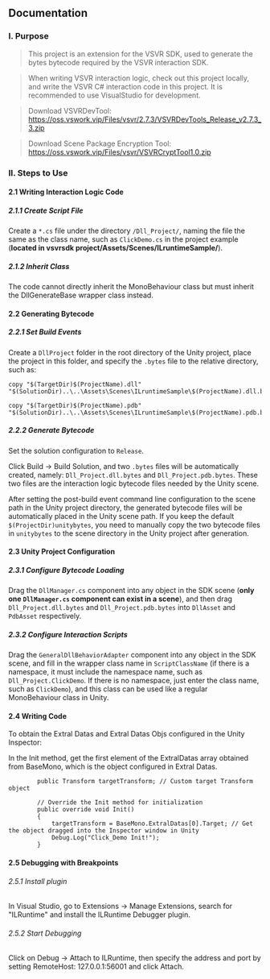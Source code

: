 ## Documentation ##

### I. Purpose
> This project is an extension for the VSVR SDK, used to generate the bytes bytecode required by the VSVR interaction SDK.

> When writing VSVR interaction logic, check out this project locally, and write the VSVR C# interaction code in this project. It is recommended to use VisualStudio for development.

> Download VSVRDevTool: https://oss.vswork.vip/Files/vsvr/2.7.3/VSVRDevTools_Release_v2.7.3_3.zip

> Download Scene Package Encryption Tool: https://oss.vswork.vip/Files/vsvr/VSVRCryptTool1.0.zip

### II. Steps to Use
#### 2.1 Writing Interaction Logic Code
##### 2.1.1 Create Script File
Create a `*.cs` file under the directory ```/Dll_Project/```, naming the file the same as the class name, such as `ClickDemo.cs` in the project example (**located in vsvrsdk project/Assets/Scenes/ILruntimeSample/**).

##### 2.1.2 Inherit Class
The code cannot directly inherit the MonoBehaviour class but must inherit the DllGenerateBase wrapper class instead.

#### 2.2 Generating Bytecode
##### 2.2.1 Set Build Events

Create a ```DllProject``` folder in the root directory of the Unity project, place the project in this folder, and specify the ```.bytes``` file to the relative directory, such as:
```
copy "$(TargetDir)$(ProjectName).dll" "$(SolutionDir)..\..\Assets\Scenes\ILruntimeSample\$(ProjectName).dll.bytes"

copy "$(TargetDir)$(ProjectName).pdb" "$(SolutionDir)..\..\Assets\Scenes\ILruntimeSample\$(ProjectName).pdb.bytes"
```

##### 2.2.2 Generate Bytecode
Set the solution configuration to ```Release```.

Click Build -> Build Solution, and two ```.bytes``` files will be automatically created, namely:
```Dll_Project.dll.bytes``` and ```Dll_Project.pdb.bytes```. These two files are the interaction logic bytecode files needed by the Unity scene.

After setting the post-build event command line configuration to the scene path in the Unity project directory, the generated bytecode files will be automatically placed in the Unity scene path. If you keep the default ```$(ProjectDir)unitybytes```, you need to manually copy the two bytecode files in ```unitybytes``` to the scene directory in the Unity project after generation.

#### 2.3 Unity Project Configuration
##### 2.3.1 Configure Bytecode Loading
Drag the ```DllManager.cs``` component into any object in the SDK scene (**only one ```DllManager.cs``` component can exist in a scene**), and then drag ```Dll_Project.dll.bytes``` and ```Dll_Project.pdb.bytes``` into ```DllAsset``` and ```PdbAsset``` respectively.

##### 2.3.2 Configure Interaction Scripts
Drag the ```GeneralDllBehaviorAdapter``` component into any object in the SDK scene, and fill in the wrapper class name in ```ScriptClassName``` (if there is a namespace, it must include the namespace name, such as ```Dll_Project.ClickDemo```. If there is no namespace, just enter the class name, such as ```ClickDemo```), and this class can be used like a regular MonoBehaviour class in Unity.

#### 2.4 Writing Code

To obtain the Extral Datas and Extral Datas Objs configured in the Unity Inspector:

In the Init method, get the first element of the ExtralDatas array obtained from BaseMono, which is the object configured in Extral Datas.
```
        public Transform targetTransform; // Custom target Transform object

        // Override the Init method for initialization
        public override void Init()
        {
            targetTransform = BaseMono.ExtralDatas[0].Target; // Get the object dragged into the Inspector window in Unity
            Debug.Log("Click_Demo Init!");
        }
```

#### 2.5 Debugging with Breakpoints

###### 2.5.1 Install plugin
In Visual Studio, go to Extensions -> Manage Extensions, search for "ILRuntime" and install the ILRuntime Debugger plugin.

###### 2.5.2 Start Debugging

Click on Debug -> Attach to ILRuntime, then specify the address and port by setting RemoteHost: 127.0.0.1:56001 and click Attach.